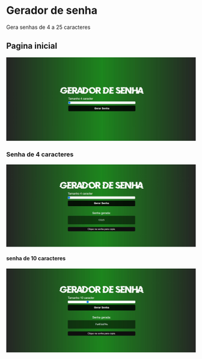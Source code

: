 # Gerador de senha
 Gera senhas de 4 a 25 caracteres
## Pagina inicial
![](img/inicio%20da%20pagina.jpeg)

### Senha de 4 caracteres
![](img/senha%20com%204%20caracteres.jpeg)

#### senha de 10 caracteres
![](img/senha%20com%2010%20caracteres.jpeg)
